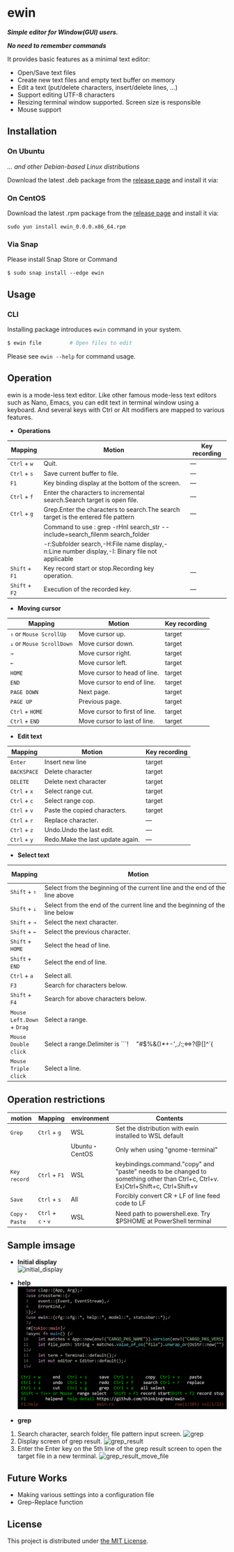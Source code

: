 ewin
====

***Simple editor for Window(GUI) users.***

***No need to remember commands***

It provides basic features as a minimal text editor:

- Open/Save text files
- Create new text files and empty text buffer on memory
- Edit a text (put/delete characters, insert/delete lines, ...)
- Support editing UTF-8 characters
- Resizing terminal window supported. Screen size is responsible
- Mouse support

## Installation

### On Ubuntu

_... and other Debian-based Linux distributions_

Download the latest .deb package from the [release page](https://github.com/thinkingreed/ewin/releases) and install it via:

### On CentOS

Download the latest .rpm package from the [release page](https://github.com/thinkingreed/ewin/releases) and install it via:

```
sudo yun install ewin_0.0.0.x86_64.rpm
```

### Via Snap

Please install Snap Store or Command

```
$ sudo snap install --edge ewin
```

## Usage

### CLI

Installing package introduces `ewin` command in your system.

```sh
$ ewin file         # Open files to edit
```

Please see `ewin --help` for command usage.


## Operation

ewin is a mode-less text editor. Like other famous mode-less text editors such as Nano, Emacs, you can edit text in terminal window using a keyboard.
And several keys with Ctrl or Alt modifiers are mapped to various features.

- **Operations**

| Mapping        | Motion                                                                               |Key recording|
|----------------|--------------------------------------------------------------------------------------|-------------|
| `Ctrl` + `w`   | Quit.                                                                                |―            |
| `Ctrl` + `s`   | Save current buffer to file.                                                         |―            |
| `F1`           | Key binding display at the bottom of the screen.                                     |―            |
| `Ctrl` + `f`   | Enter the characters to incremental search.Search target is open file.               |―            |
| `Ctrl` + `g`   | Grep.Enter the characters to search.The search target is the entered file pattern    |―            |
|                | Command to use : grep -rHnI search_str --include=search_filenm search_folder         |             |
|                | -r:Subfolder search,-H:File name display,-n:Line number display,-I: Binary file not applicable|             |
| `Shift` + `F1` | Key record start or stop.Recording key operation.                                    |―            |
| `Shift` + `F2` | Execution of the recorded key.                                                       |―            |


- **Moving cursor**

| Mapping                             | Motion                             |Key recording|
|-------------------------------------|------------------------------------|-------------|
| `↑` or `Mouse ScrollUp`             | Move cursor up.                    |target       |
| `↓` or `Mouse ScrollDown`           | Move cursor down.                  |target       |
| `→`                                 | Move cursor right.                 |target       |
| `←`                                 | Move cursor left.                  |target       |
| `HOME`                              | Move cursor to head of line.       |target       |
| `END`                               | Move cursor to end of line.        |target       |
| `PAGE DOWN`                         | Next page.                         |target       |
| `PAGE UP`                           | Previous page.                     |target       |
| `Ctrl` + `HOME`                     | Move cursor to first of line.      |target       |
| `Ctrl` + `END`                      | Move cursor to last of line.       |target       |

- **Edit text**

| Mapping                 | Motion                          |Key recording|
|-------------------------|---------------------------------|-------------|
| `Enter`                 | Insert new line                 |target       |
| `BACKSPACE`             | Delete character                |target       |
| `DELETE`                | Delete next character           |target       |
| `Ctrl` + `x`            | Select range cut.               |target       |
| `Ctrl` + `c`            | Select range cop.               |target       |
| `Ctrl` + `v`            | Paste the copied characters.    |target       |
| `Ctrl` + `r`            | Replace character.              |―            |
| `Ctrl` + `z`            | Undo.Undo the last edit.        |―            |
| `Ctrl` + `y`            | Redo.Make the last update again.|―            |


- **Select text**

| Mapping                   | Motion                                                                     |Key recording|
|---------------------------|----------------------------------------------------------------------------|-------------|
| `Shift` + `↑`             | Select from the beginning of the current line and the end of the line above|target       |
| `Shift` + `↓`             | Select from the end of the current line and the beginning of the line below|target       |
| `Shift` + `→`             | Select the next character.　　　　　　　　　　　　　　　　　　　　　　　　　　  |target       |
| `Shift` + `←`             | Select the previous character.                                             |target       | 
| `Shift` + `HOME`          | Select the head of line.                                                   |target       | 
| `Shift` + `END`           | Select the end of line.                                                    |target       |
| `Ctrl` + `a`              | Select all.                                                                |target       |
| `F3`                      | Search for characters below.     　　　　　                                 |target       |
| `Shift` + `F4`            | Search for above characters below.　　　　　                                |target       |
| `Mouse Left.Down` + `Drag`| Select a range.                                                            |―            |
| `Mouse Double click`      | Select a range.Delimiter is ```! 　"\#$%&()*+-',./:;<=>?@[]^`{|}~```       |―            |
| `Mouse Triple click`      | Select a line.                                                             |―            |


## Operation restrictions
| motion        | Mapping          | environment     |Contents                                           |
|---------------|------------------|-----------------|---------------------------------------------------|
|`Grep`         | `Ctrl` + `g`     | WSL             | Set the distribution with ewin installed to WSL default|
|               |                  | Ubuntu・CentOS  | Only when using "gnome-terminal"                  |
|`Key record`   | `Ctrl` + `F1`    | WSL             | keybindings.command."copy" and "paste" needs to be changed to something other than Ctrl+c, Ctrl+v. Ex)Ctrl+Shift+c, Ctrl+Shift+v                                 |
|`Save`    　   | `Ctrl` + `s`     | All             | Forcibly convert CR + LF of line feed code to LF  |
|`Copy`・`Paste`| `Ctrl` + `c`・`v`| WSL             | Need path to powershell.exe. Try $PSHOME at PowerShell terminal|

## Sample imsage
  
- **Initial display**  
![initial_display](assets/img/initial_display.png "initial_display")
  
- **help**  
![help](assets/img/help.png "help")
  
- **grep**  
1. Search character, search folder, file pattern input screen.
![grep](assets/img/grep.png "grep")  
2. Display screen of grep result.
![grep_result](assets/img/grep_result.png "grep_result")
3. Enter the Enter key on the 5th line of the grep result screen to open the target file in a new terminal.
![grep_result_move_file](assets/img/grep_result_move_file.png "grep_result_move_file")

## Future Works

- Making various settings into a configuration file
- Grep-Replace function

## License

This project is distributed under [the MIT License](./LICENSE.txt).
